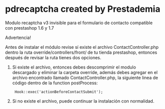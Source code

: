 # pdrecaptcha created by Prestademia
Modulo recaptcha v3 invisible para el formulario de contacto compatible con prestashop 1.6 y 1.7

Advertencia!

Antes de instalar el módulo revise sí existe el archivo ContactController.php dentro la ruta override/controllers/front/ de tu tienda prestashop, entonces después de revisar la ruta tienes dos opciones.

1. Si existe el archivo, entonces debes descomprimir el modulo descargado y eliminar la carpeta override, además debes agregar en el archivo encontrado llamado ContactController.php, la siguiente linea de código dentro de la function postProcess:

        Hook::exec('actionBeforeContactSubmit');

2. Si no existe el archivo, puede continuar la instalación con normalidad.
